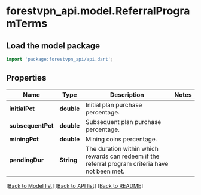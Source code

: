 # forestvpn_api.model.ReferralProgramTerms

## Load the model package
```dart
import 'package:forestvpn_api/api.dart';
```

## Properties
Name | Type | Description | Notes
------------ | ------------- | ------------- | -------------
**initialPct** | **double** | Initial plan purchase percentage. | 
**subsequentPct** | **double** | Subsequent plan purchase percentage. | 
**miningPct** | **double** | Mining coins percentage. | 
**pendingDur** | **String** | The duration within which rewards can redeem if the referral program criteria have not been met. | 

[[Back to Model list]](../README.md#documentation-for-models) [[Back to API list]](../README.md#documentation-for-api-endpoints) [[Back to README]](../README.md)


